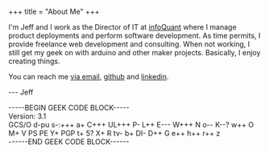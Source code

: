 +++
title =  "About Me"
+++

I'm Jeff and I work as the Director of IT at
    <a href="https://www.infoquant.com">infoQuant</a> where I manage
    product deployments and perform software development.
    As time permits, I provide freelance web development and consulting.
    When not working, I still get my geek on with arduino and other maker projects. Basically, I enjoy
    creating things. 


You can reach me <a href="/contact">via email</a>,
    <a href="https://www.github.com/jeffsmithdev">github</a> and
    <a href="https://www.linkedin.com/in/jeffsmithdev/">linkedin</a>.

--- Jeff



<div class="geek-code">
-----BEGIN GEEK CODE BLOCK----- <br/>
Version: 3.1<br/>
GCS/O d-pu s-:+++ a+ C+++ UL+++ P- L++ E--- W+++ N o-- K--? w++ O
M+ V PS PE Y+ PGP t+ 5? X+ R tv- b+ DI- D++ G e++ h++ r++ z<br/>
------END GEEK CODE BLOCK------
</div>
